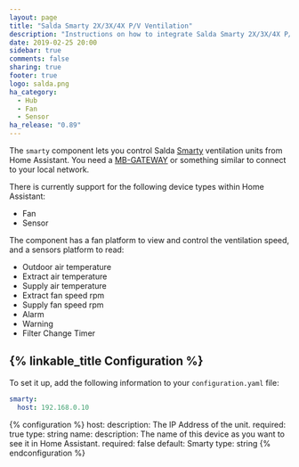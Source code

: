 ```yaml
---
layout: page
title: "Salda Smarty 2X/3X/4X P/V Ventilation"
description: "Instructions on how to integrate Salda Smarty 2X/3X/4X P/V ventilation systems into Home Assistant."
date: 2019-02-25 20:00
sidebar: true
comments: false
sharing: true
footer: true
logo: salda.png
ha_category:
  - Hub
  - Fan
  - Sensor
ha_release: "0.89"
---
```


The `smarty` component lets you control Salda [Smarty](http://www.salda.lt/en/products/category/compact-counter-flow-units) ventilation units from Home Assistant. You need a [MB-GATEWAY](http://www.salda.lt/en/products/item/5637227077) or something similar to connect to your local network.

There is currently support for the following device types within Home Assistant:
- Fan
- Sensor

The component has a fan platform to view and control the ventilation speed, and a sensors platform to read:
- Outdoor air temperature
- Extract air temperature
- Supply air temperature
- Extract fan speed rpm
- Supply fan speed rpm
- Alarm
- Warning
- Filter Change Timer

## {% linkable_title Configuration %}

To set it up, add the following information to your `configuration.yaml` file:

```yaml
smarty:
  host: 192.168.0.10
```

{% configuration %}
host:
  description: The IP Address of the unit.
  required: true
  type: string
name:
  description: The name of this device as you want to see it in Home Assistant.
  required: false
  default: Smarty
  type: string
{% endconfiguration %}
